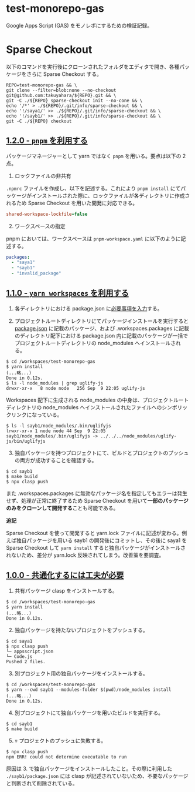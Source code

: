 # test-monorepo-gas

Google Apps Script (GAS) をモノレポにするための検証記録。

# Sparse Checkout

以下のコマンドを実行後にクローンされたフォルダをエディタで開き、各種パッケージをさらに Sparse Checkout する。

```shell
REPO=test-monorepo-gas && \
git clone --filter=blob:none --no-checkout git@github.com:takuyahara/${REPO}.git && \
git -C ./${REPO} sparse-checkout init --no-cone && \
echo '/*' > ./${REPO}/.git/info/sparse-checkout && \
echo '!/saya1/' >> ./${REPO}/.git/info/sparse-checkout && \
echo '!/sayb1/' >> ./${REPO}/.git/info/sparse-checkout && \
git -C ./${REPO} checkout
```

## [1.2.0 - `pnpm` を利用する](https://github.com/takuyahara/test-monorepo-gas/tree/1.2.0)

パッケージマネージャーとして yarn ではなく `pnpm` を用いる。要点は以下の 2 点。

1. ロックファイルの非共有

`.npmrc` ファイルを作成し、以下を記述する。これにより `pnpm install` にてパッケージがインストールされた際に、ロックファイルが各ディレクトリに作成されるため Sparse Checkout を用いた開発に対応できる。

```ini
shared-workspace-lockfile=false
```

2. ワークスペースの指定

pnpm においては、ワークスペースは `pnpm-workspace.yaml` に以下のように記述する。

```yaml
packages:
  - "saya1"
  - "sayb1"
  - "invalid_package"
```

## [1.1.0 - `yarn workspaces` を利用する](https://github.com/takuyahara/test-monorepo-gas/tree/1.1.0)

1. 各ディレクトリにおける package.json に[必要事項を入力](https://github.com/takuyahara/test-monorepo-gas/commit/4f0f0911efb1c9f6074983baf1024d4fe4b042b6)する。

2. プロジェクトルートディレクトリにてパッケージインストールを実行すると [package.json](https://github.com/takuyahara/test-monorepo-gas/blob/4f0f0911efb1c9f6074983baf1024d4fe4b042b6/package.json) に記載のパッケージ、および .workspaces.packages に記載のディレクトリ配下における package.json 内に記載のパッケージが一括でプロジェクトルートディレクトリの node_modules へインストールされる。

```shell
$ cd /workspaces/test-monorepo-gas
$ yarn install
(...略...)
Done in 0.12s.
$ ls -l node_modules | grep uglify-js
drwxr-xr-x   8 node node   256 Sep  9 22:05 uglify-js
```

Workspaces 配下に生成される node_modules の中身は、プロジェクトルートディレクトリの node_modules へインストールされたファイルへのシンボリックリンクになっている。

```shell
$ ls -l sayb1/node_modules/.bin/uglifyjs
lrwxr-xr-x 1 node node 44 Sep  9 22:05 sayb1/node_modules/.bin/uglifyjs -> ../../../node_modules/uglify-js/bin/uglifyjs
```

3. 独自パッケージを持つプロジェクトにて、ビルドとプロジェクトのプッシュの両方が成功することを確認する。

```shell
$ cd sayb1
$ make build
$ npx clasp push
```

また .workspaces.packages に無効なパッケージ名を指定してもエラーは発生せず、処理が正常に終了するため Sparse Checkout を用いて**一部のパッケージのみをクローンして開発する**ことも可能である。

**追記**

Sparse Checkout を使って開発すると yarn.lock ファイルに記述が変わる。例えば独自パッケージを用いる sayb1 の開発後にコミットし、その後に saya1 を Sparse Checkout して `yarn install` すると独自パッケージがインストールされないため、差分が yarn.lock 反映されてしまう。改善策を要調査。

## [1.0.0 - 共通化するには工夫が必要](https://github.com/takuyahara/test-monorepo-gas/tree/1.0.0)

1. 共有パッケージ clasp をインストールする。

```shell
$ cd /workspaces/test-monorepo-gas
$ yarn install
(...略...)
Done in 0.12s.
```

2. 独自パッケージを持たないプロジェクトをプッシュする。

```shell
$ cd saya1
$ npx clasp push
└─ appsscript.json
└─ Code.js
Pushed 2 files.
```

3. 別プロジェクト用の独自パッケージをインストールする。

```shell
$ cd /workspaces/test-monorepo-gas
$ yarn --cwd sayb1 --modules-folder $(pwd)/node_modules install
(...略...)
Done in 0.12s.
```

4. 別プロジェクトにて独自パッケージを用いたビルドを実行する。

```shell
$ cd sayb1
$ make build
```

5. 💀 プロジェクトのプッシュに失敗する。

```shell
$ npx clasp push
npm ERR! could not determine executable to run
```

原因は 3. で独自パッケージをインストールしたこと。その際に利用した `./sayb1/package.json` には clasp が記述されていないため、不要なパッケージと判断されて削除されている。
